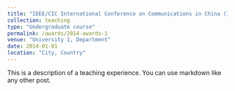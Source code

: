 ```yaml
---
title: "IEEE/CIC International Conference on Communications in China (ICCC) Best Paper Award(2014)"
collection: teaching
type: "Undergraduate course"
permalink: /awards/2014-awards-1
venue: "University 1, Department"
date: 2014-01-01
location: "City, Country"
---
```


This is a description of a teaching experience. You can use markdown like any other post.
